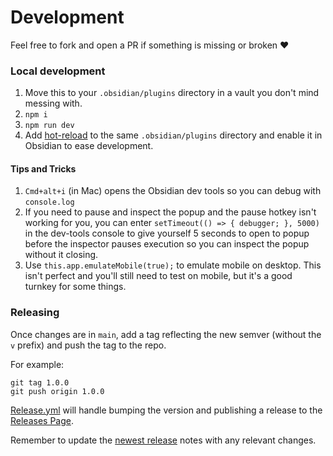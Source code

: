 # Development

Feel free to fork and open a PR if something is missing or broken :heart:


### Local development

1. Move this to your `.obsidian/plugins` directory in a vault you don't mind messing with.
1. `npm i`
1. `npm run dev`
1. Add [hot-reload](https://github.com/pjeby/hot-reload) to the same `.obsidian/plugins` directory and enable it in Obsidian to ease development.

#### Tips and Tricks
1. `Cmd+alt+i` (in Mac) opens the Obsidian dev tools so you can debug with `console.log`
1. If you need to pause and inspect the popup and the pause hotkey isn't working for you, you can enter `setTimeout(() => { debugger; }, 5000)` in the dev-tools console to give yourself 5 seconds to open to popup before the inspector pauses execution so you can inspect the popup without it closing.
1. Use `this.app.emulateMobile(true);` to emulate mobile on desktop. This isn't perfect and you'll still need to test on mobile, but it's a good turnkey for some things.

### Releasing

Once changes are in `main`, add a tag reflecting the new semver (without the `v` prefix) and push the tag to the repo.

For example:
```
git tag 1.0.0
git push origin 1.0.0
```

[Release.yml](../.github/workflows/release.yml) will handle bumping the version and publishing a release to the [Releases Page](https://github.com/Ebonsignori/obsidian-timeline-schedule/releases).

Remember to update the [newest release](https://github.com/Ebonsignori/obsidian-timeline-schedule/releases) notes with any relevant changes.
